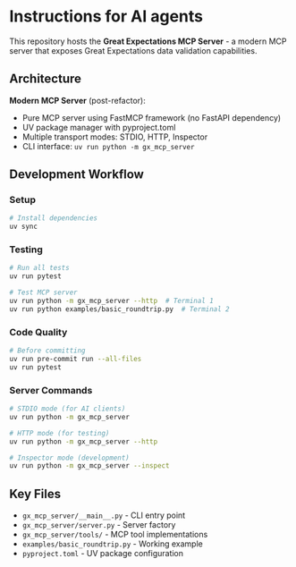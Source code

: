 # Instructions for AI agents

This repository hosts the **Great Expectations MCP Server** - a modern MCP server that exposes Great Expectations data validation capabilities.

## Architecture

**Modern MCP Server** (post-refactor):
- Pure MCP server using FastMCP framework (no FastAPI dependency)
- UV package manager with pyproject.toml
- Multiple transport modes: STDIO, HTTP, Inspector
- CLI interface: `uv run python -m gx_mcp_server`

## Development Workflow

### Setup
```bash
# Install dependencies
uv sync
```

### Testing
```bash
# Run all tests
uv run pytest

# Test MCP server
uv run python -m gx_mcp_server --http  # Terminal 1
uv run python examples/basic_roundtrip.py  # Terminal 2
```

### Code Quality
```bash
# Before committing
uv run pre-commit run --all-files
uv run pytest
```

### Server Commands
```bash
# STDIO mode (for AI clients)
uv run python -m gx_mcp_server

# HTTP mode (for testing)
uv run python -m gx_mcp_server --http

# Inspector mode (development)
uv run python -m gx_mcp_server --inspect
```

## Key Files

- `gx_mcp_server/__main__.py` - CLI entry point
- `gx_mcp_server/server.py` - Server factory  
- `gx_mcp_server/tools/` - MCP tool implementations
- `examples/basic_roundtrip.py` - Working example
- `pyproject.toml` - UV package configuration
